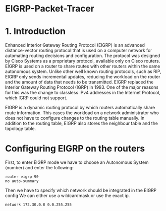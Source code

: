 # EIGRP-Packet-Tracer

# 1. Introduction

Enhanced Interior Gateway Routing Protocol (EIGRP) is an advanced distance-vector routing protocol that is used on a computer network for automating routing decisions and configuration. The protocol was designed by Cisco Systems as a proprietary protocol, available only on Cisco routers. 
EIGRP is used on a router to share routes with other routers within the same autonomous system. Unlike other well known routing protocols, such as RIP, EIGRP only sends incremental updates, reducing the workload on the router and the amount of data that needs to be transmitted.
EIGRP replaced the Interior Gateway Routing Protocol (IGRP) in 1993. One of the major reasons for this was the change to classless IPv4 addresses in the Internet Protocol, which IGRP could not support.

EIGRP is a dynamic routing protocol by which routers automatically share route information. This eases the workload on a network administrator who does not have to configure changes to the routing table manually.
In addition to the routing table, EIGRP also stores the neighbour table and the topology table.

# Configuring EIGRP on the routers

First, to enter EIGRP mode we have to choose an Autonomous System  (number) and enter the following:  

```
router eigrp 90
no auto-summary
```

Then we have to specify which network should be integrated in the EIGRP config 
We can either use a wildcardmask or use the exact ip.

``` 
network 172.30.0.0 0.0.255.255
```
